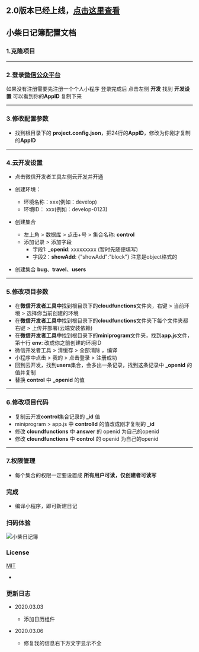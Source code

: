 ## 2.0版本已经上线，[点击这里查看](https://github.com/LittleChai/littlechai_diary2.0)

## 小柴日记簿配置文档

### 1.克隆项目

---

### 2.登录[微信公众平台](https://mp.weixin.qq.com)
如果没有注册需要先注册一个个人小程序
登录完成后 点击左侧 **开发** 找到 **开发设置** 可以看到你的**AppID** 复制下来

---

### 3.修改配置参数
+ 找到根目录下的 **project.config.json**，把24行的**AppID**，修改为你刚才复制的**AppID**

---

### 4.云开发设置
+ 点击微信开发者工具左侧云开发并开通
+ 创建环境：
   - 环境名称：xxx(例如：develop)
   - 环境ID： xxx(例如：develop-0123)
+ 创建集合
   - 左上角 > 数据库 > 点击+号 > 集合名称: **control**
   - 添加记录 > 添加字段 
      - 字段1: **_openid**: xxxxxxxxx (暂时先随便填写)
      - 字段2：**showAdd**: {"showAdd":"block"}   注意是object格式的

+ 创建集合 **bug**、**travel**、**users**

---

### 5.修改项目参数
   + 在**微信开发者工具中**找到根目录下的**cloudfunctions**文件夹，右键 > 当前环境 > 选择你当前创建的环境
   + 在**微信开发者工具中**找到根目录下的**cloudfunctions**文件夹下每个文件夹都右键 > 上传并部署(云端安装依赖)
   + 在**微信开发者工具中**找到根目录下的**miniprogram**文件夹，找到**app.js**文件，第十行 **env**: 改成你之前创建的环境ID
   + 微信开发者工具 > 清缓存 > 全部清除 ，编译
   + 小程序中点击 > 我的 > 点击登录 > 注册成功
   + 回到云开发，找到**users**集合，会多出一条记录，找到这条记录中 **_openid** 的值并复制 
   + 替换 **control** 中 **_openid** 的值

---   

### 6.修改项目代码
   + 复制云开发**control**集合记录的 **_id** 值
   + miniprogram > app.js 中  **controlId** 的值改成刚才复制的 **_id**
   + 修改 **cloundfunctions** 中 **answer** 的 openid 为自己的openid
   + 修改 **cloundfunctions** 中 **control** 的 openid 为自己的openid

---
### 7.权限管理
   + 每个集合的权限一定要设置成 **所有用户可读，仅创建者可读写**

### 完成
   + 编译小程序，即可新建日记   

### 扫码体验
![小柴日记簿](http://www.littlechai.cn/chai.png)   

### License

[MIT](LICENSE)

+ 

### 更新日志

+ 2020.03.03
  - 添加日历组件

+ 2020.03.06 
  - 修复我的信息右下方文字显示不全
